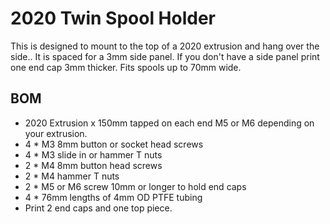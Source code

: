 # 2020 Twin Spool Holder

This is designed to mount to the top of a 2020 extrusion and hang over the side.. It is spaced for a 3mm side panel. 
If you don't have a side panel print one end cap 3mm thicker. 
Fits spools up to 70mm wide.

## BOM

 - 2020 Extrusion x 150mm tapped on each end M5 or M6 depending on your extrusion. 
 - 4 * M3 8mm button or socket head screws
 - 4 * M3 slide in or hammer T nuts
 - 2 * M4 8mm button head screws
 - 2 * M4 hammer T nuts
 - 2 * M5 or M6 screw 10mm or longer to hold end caps
 - 4 * 76mm lengths of 4mm OD PTFE tubing
 - Print 2 end caps and one top piece. 
